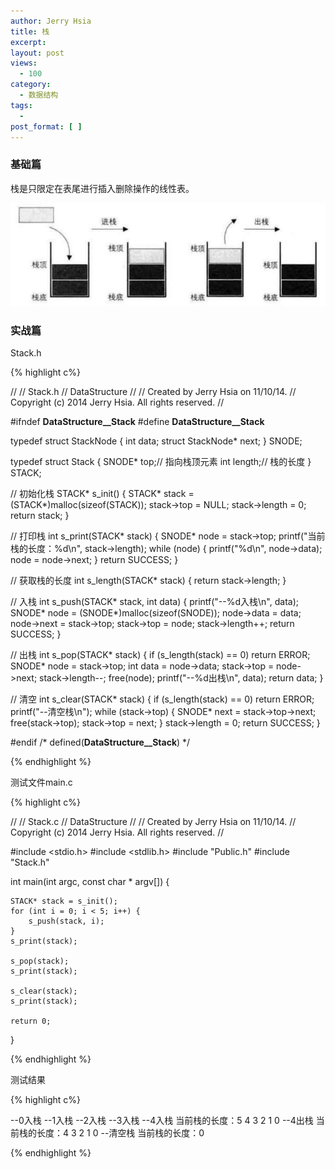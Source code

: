 ```yaml
---
author: Jerry Hsia
title: 栈
excerpt:
layout: post
views:
  - 100
category:
  - 数据结构
tags:
  - 
post_format: [ ]
---
```


### 基础篇

栈是只限定在表尾进行插入删除操作的线性表。

![](/files/2014/stack.jpg)

### 实战篇

Stack.h

{% highlight  c%}

//
//  Stack.h
//  DataStructure
//
//  Created by Jerry Hsia on 11/10/14.
//  Copyright (c) 2014 Jerry Hsia. All rights reserved.
//

#ifndef __DataStructure__Stack__
#define __DataStructure__Stack__

typedef struct StackNode {
    int data;
    struct StackNode* next;
} SNODE;

typedef struct Stack {
    SNODE* top;// 指向栈顶元素
    int length;// 栈的长度
} STACK;

// 初始化栈
STACK* s_init() {
    STACK* stack = (STACK*)malloc(sizeof(STACK));
    stack->top = NULL;
    stack->length = 0;
    return stack;
}

// 打印栈
int s_print(STACK* stack) {
    SNODE* node = stack->top;
    printf("当前栈的长度：%d\n", stack->length);
    while (node) {
        printf("%d\n", node->data);
        node = node->next;
    }
    return SUCCESS;
}

// 获取栈的长度
int s_length(STACK* stack) {
    return stack->length;
}

// 入栈
int s_push(STACK* stack, int data) {
    printf("--%d入栈\n", data);
    SNODE* node = (SNODE*)malloc(sizeof(SNODE));
    node->data = data;
    node->next = stack->top;
    stack->top = node;
    stack->length++;
    return SUCCESS;
}

// 出栈
int s_pop(STACK* stack) {
    if (s_length(stack) == 0) return ERROR;
    SNODE* node = stack->top;
    int data = node->data;
    stack->top = node->next;
    stack->length--;
    free(node);
    printf("--%d出栈\n", data);
    return data;
}

// 清空
int s_clear(STACK* stack) {
    if (s_length(stack) == 0) return ERROR;
    printf("--清空栈\n");
    while (stack->top) {
        SNODE* next = stack->top->next;
        free(stack->top);
        stack->top = next;
    }
    stack->length = 0;
    return SUCCESS;
}

#endif /* defined(__DataStructure__Stack__) */

{% endhighlight %}

测试文件main.c

{% highlight  c%}

//
//  Stack.c
//  DataStructure
//
//  Created by Jerry Hsia on 11/10/14.
//  Copyright (c) 2014 Jerry Hsia. All rights reserved.
//

#include <stdio.h>
#include <stdlib.h>
#include "Public.h"
#include "Stack.h"

int main(int argc, const char * argv[]) {
    
    STACK* stack = s_init();
    for (int i = 0; i < 5; i++) {
        s_push(stack, i);
    }
    s_print(stack);
    
    s_pop(stack);
    s_print(stack);
    
    s_clear(stack);
    s_print(stack);
    
    return 0;
}

{% endhighlight %}

测试结果

{% highlight  c%}

--0入栈
--1入栈
--2入栈
--3入栈
--4入栈
当前栈的长度：5
4
3
2
1
0
--4出栈
当前栈的长度：4
3
2
1
0
--清空栈
当前栈的长度：0

{% endhighlight %}
